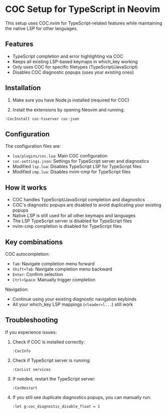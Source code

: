 # COC Setup for TypeScript in Neovim

This setup uses COC.nvim for TypeScript-related features while maintaining the native LSP for other languages.

## Features

- TypeScript completion and error highlighting via COC
- Keeps all existing LSP-based keymaps in which_key working
- Only uses COC for specific filetypes (TypeScript/JavaScript)
- Disables COC diagnostic popups (uses your existing ones)

## Installation

1. Make sure you have Node.js installed (required for COC)

2. Install the extensions by opening Neovim and running:

```vim
:CocInstall coc-tsserver coc-json
```

## Configuration

The configuration files are:

- `lua/plugins/coc.lua`: Main COC configuration
- `coc-settings.json`: Settings for TypeScript server and diagnostics
- Modified `lsp.lua`: Disables TypeScript LSP for TypeScript files
- Modified `cmp.lua`: Disables nvim-cmp for TypeScript files

## How it works

- COC handles TypeScript/JavaScript completion and diagnostics
- COC's diagnostic popups are disabled to avoid duplicating your existing popups
- Native LSP is still used for all other keymaps and languages
- The LSP TypeScript server is disabled for TypeScript files
- nvim-cmp completion is disabled for TypeScript files

## Key combinations

COC autocompletion:
- `Tab`: Navigate completion menu forward
- `Shift+Tab`: Navigate completion menu backward
- `Enter`: Confirm selection
- `Ctrl+Space`: Manually trigger completion

Navigation:
- Continue using your existing diagnostic navigation keybinds
- All your which_key LSP mappings (`<leader>l...`) still work

## Troubleshooting

If you experience issues:

1. Check if COC is installed correctly:
   ```
   :CocInfo
   ```

2. Check if TypeScript server is running:
   ```
   :CocList services
   ```

3. If needed, restart the TypeScript server:
   ```
   :CocRestart
   ```

4. If you still see duplicate diagnostics popups, you can manually run:
   ```
   :let g:coc_diagnostic_disable_float = 1
   ```